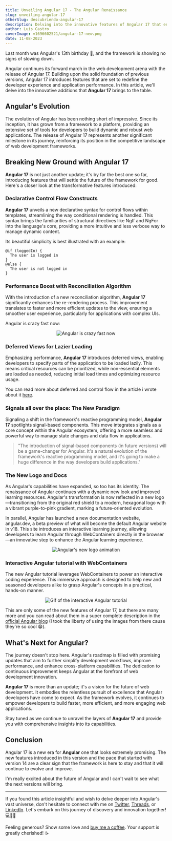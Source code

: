 ```yaml
---
title: Unveiling Angular 17 - The Angular Renaissance
slug: unveiling-angular-17
otherSlug: descubriendo-angular-17
description: Delving into the innovative features of Angular 17 that enhance web application development.
author: Luis Castro
coverImage: v1696602521/angular-17-new.png
date: 11-08-2023
---
```


Last month was Angular's 13th birthday 🎉, and the framework is showing no signs of slowing down.

Angular continues its forward march in the web development arena with the release of Angular 17. Building upon the solid foundation of previous versions, Angular 17 introduces features that are set to redefine the developer experience and application performance. In this article, we'll delve into the innovative additions that **Angular 17** brings to the table.

## Angular's Evolution

The evolution of Angular has been nothing short of impressive. Since its inception, it has grown from a framework to a platform, providing an extensive set of tools for developers to build dynamic and robust web applications. The release of Angular 17 represents another significant milestone in its journey, reinforcing its position in the competitive landscape of web development frameworks.

## Breaking New Ground with Angular 17

**Angular 17** is not just another update; it's by far the best one so far, introducing features that will settle the future of the framework for good. Here's a closer look at the transformative features introduced:

### Declarative Control Flow Constructs

**Angular 17** unveils a new declarative syntax for control flows within templates, streamlining the way conditional rendering is handled. This syntax brings the familiarities of structural directives like NgIf and NgFor into the language's core, providing a more intuitive and less verbose way to manage dynamic content.

Its beautiful simplicity is best illustrated with an example:

```angular
@if (loggedIn) { 
  The user is logged in 
} 
@else { 
  The user is not logged in 
}
```

### Performance Boost with Reconciliation Algorithm

With the introduction of a new reconciliation algorithm, **Angular 17** significantly enhances the re-rendering process. This improvement translates to faster and more efficient updates to the view, ensuring a smoother user experience, particularly for applications with complex UIs.

Angular is crazy fast now:

<p style="display:flex; flex-direction:column; justify-content:center; align-items:center">
<img src="https://miro.medium.com/v2/resize:fit:1400/format:webp/1*NWgsHKl5Zy5dNrOHIU7AAg.png" 
        alt="Angular is crazy fast now" />
</p>

### Deferred Views for Lazier Loading

Emphasizing performance, **Angular 17** introduces deferred views, enabling developers to specify parts of the application to be loaded lazily. This means critical resources can be prioritized, while non-essential elements are loaded as needed, reducing initial load times and optimizing resource usage.

You can read more about deferred and control flow in the article i wrote about it [here](blog/angular-control-flow-deferred-loading).

### Signals all over the place: The New Paradigm

Signaling a shift in the framework's reactive programming model, **Angular 17** spotlights signal-based components. This move integrates signals as a core concept within the Angular ecosystem, offering a more seamless and powerful way to manage state changes and data flow in applications.

> "The introduction of signal-based components (in future versions) will be a game-changer for Angular. It's a natural evolution of the framework's reactive programming model, and it's going to make a huge difference in the way developers build applications."

### The New Logo and Docs

As Angular's capabilities have expanded, so too has its identity. The renaissance of Angular continues with a dynamic new look and improved learning resources. Angular's transformation is now reflected in a new logo—transitioning from the original red shield to a modern, hexagonal logo with a vibrant purple-to-pink gradient, marking a future-oriented evolution.

In parallel, Angular has launched a new documentation website, angular.dev, a beta preview of what will become the default Angular website in v18. This site introduces an interactive learning journey, allowing developers to learn Angular through WebContainers directly in the browser—an innovative step to enhance the Angular learning experience.

<p style="display:flex; flex-direction:column; justify-content:center; align-items:center">
<img src="https://miro.medium.com/v2/resize:fit:1400/0*UC-tiSyyd6b2JNaA" 
        alt="Angular's new logo animation" />
</p>

### Interactive Angular tutorial with WebContainers

The new Angular tutorial leverages WebContainers to power an interactive coding experience. This immersive approach is designed to help new and seasoned developers alike to grasp Angular's concepts in a practical, hands-on manner.

<p style="display:flex; flex-direction:column; justify-content:center; align-items:center">
<img src="https://miro.medium.com/v2/resize:fit:1400/0*aYaIlq4QLLwvNqud" 
        alt="Gif of the interactive Angular tutorial" />
</p>


This are only some of the new features of Angular 17, but there are many more and you can read about them in a super complete description in the [official Angular blog](https://blog.angular.io/introducing-angular-v17-4d7033312e4b) (I took the liberty of using the images from there cause they're so cool 😁).

## What's Next for Angular?

The journey doesn't stop here. Angular's roadmap is filled with promising updates that aim to further simplify development workflows, improve performance, and enhance cross-platform capabilities. The dedication to continuous improvement keeps Angular at the forefront of web development innovation.

**Angular 17** is more than an update; it's a vision for the future of web development. It embodies the relentless pursuit of excellence that Angular developers have come to expect. As the framework evolves, it continues to empower developers to build faster, more efficient, and more engaging web applications.

Stay tuned as we continue to unravel the layers of **Angular 17** and provide you with comprehensive insights into its capabilities.

## Conclusion

Angular 17 is a new era for **Angular** one that looks extremely promising. The new features introduced in this version and the pace that started with version 14 are a clear sign that the framework is here to stay and that it will continue to evolve and improve.

I'm really excited about the future of Angular and I can't wait to see what the next versions will bring.

---

If you found this article insightful and wish to delve deeper into Angular's vast universe, don't hesitate to connect with me on [Twitter](https://twitter.com/LuisHCCDev), [Threads](https://www.threads.net/@luishccdev), or [LinkedIn](https://www.linkedin.com/in/luis-castro-cabrera/). Let's embark on this journey of discovery and innovation together! 💻🚀📘

Feeling generous? Show some love and [buy me a coffee](https://www.buymeacoffee.com/luishcastrv). Your support is greatly cherished! ☕️
